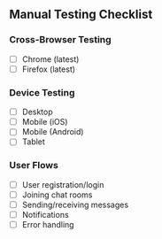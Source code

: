 ## Manual Testing Checklist

### Cross-Browser Testing
- [ ] Chrome (latest)
- [ ] Firefox (latest)

### Device Testing
- [ ] Desktop
- [ ] Mobile (iOS)
- [ ] Mobile (Android)
- [ ] Tablet

### User Flows
- [ ] User registration/login
- [ ] Joining chat rooms
- [ ] Sending/receiving messages
- [ ] Notifications
- [ ] Error handling